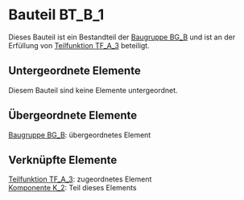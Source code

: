 # Bauteil BT_B_1
Dieses Bauteil ist ein Bestandteil der [Baugruppe BG_B](BG_B.md) und ist an der Erfüllung von [Teilfunktion TF_A_3](TF_A_3.md) beteiligt.

## Untergeordnete Elemente
Diesem Bauteil sind keine Elemente untergeordnet.

## Übergeordnete Elemente
[Baugruppe BG_B](BG_B.md): übergeordnetes Element

## Verknüpfte Elemente
[Teilfunktion TF_A_3](TF_A_3.md): zugeordnetes Element  
[Komponente K_2](K_2.md): Teil dieses Elements